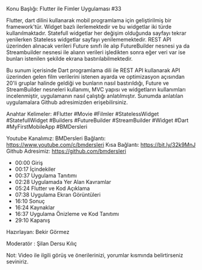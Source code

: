 Konu Başlığı:
Flutter ile Fimler Uygulaması #33
 
 
 



Flutter, dart dilini kullanarak mobil programlama için geliştirilmiş bir framework'tür. Widget bazlı ilerlemektedir ve bu widgetlar iki türde kullanılmaktadır. Statefull widgetlar her değişim olduğunda sayfayı tekrar yenilerken Stateless widgetlar sayfayı yenilememektedir. REST API üzerinden alınacak verileri Future sınıfı ile alıp FutureBuilder nesnesi ya da Streambuilder nesnesi ile alıann verileri işledikten sonra eğer veri var ise bunları istenilen şekilde ekrana bastırılabilmektedir.

Bu sunum içerisinde Dart programlama dili ile REST API kullanarak API üzerinden gelen film verilerini istenen ayarda ve optimizasyon açısından 20'li gruplar halinde geldiği ve bunların nasıl bastırıldığı, Future ve StreamBuilder nesneleri kullanımı, MVC yapısı ve widgetların kullanımları incelenmiştir, uygulamanın nasıl çalıştığı anlatılmıştır.
Sunumda anlatılan uygulamalara Github adresimizden erişebilirsiniz.


Anahtar Kelimeler: #Flutter #Movie #Filmler #StatelessWidget #StatefullWidget #Builders #FutureBuilder #StreamBuilder #Widget #Dart #MyFirstMobileApp #BMDersleri

Youtube Kanalımız: BMDersleri
Bağlantı: https://www.youtube.com/c/bmdersleri
Kısa Bağlantı: https://bit.ly/32k9MnJ
Github Adresimiz: https://github.com/bmdersleri

- 00:00 Giriş
- 00:17 İçindekiler
- 00:37 Uygulama Tanıtımı
- 02:28 Uygulamada Yer Alan Kavramlar
- 05:24 Flutter ve Kod Açıklama
- 07:38 Uygulama Ekran Görüntüleri
- 16:10 Sonuç
- 16:24 Kaynaklar
- 16:37 Uygulama Önizleme ve Kod Tanıtımı
- 29:10 Kapanış


Hazırlayan: Bekir Görmez

Moderatör : Şilan Dersu Kılıç


Not: Video ile ilgili görüş ve önerilerinizi, yorumlar kısmında belirtirseniz seviniriz.
